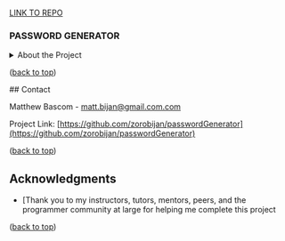 <!-- PASSWORD GENERATOR -->
<br />
<div>
  <a href="https://github.com/github_zorobijan/passwordGenerator">LINK TO REPO</a>

<h3>PASSWORD GENERATOR</h3>

</div>
<!-- TABLE OF CONTENTS -->
<details>
  <summary>About the Project</summary>
  <ul>
    <li>
      <a href="#about-the-project">About The Project</a>
      <ul>
  </ul>
   <p>
    This application enables employees to generate random passwords based on criteria that they’ve selected. This app will run in the browser and will feature dynamically updated HTML and CSS powered by JavaScript code that I wrote. It will have a clean and polished, responsive user interface that adapts to multiple screen sizes.</p>
</details>
<p>(<a href="#readme-top">back to top</a>)</p>
## Contact

Matthew Bascom - matt.bijan@gmail.com.com

Project Link: [https://github.com/zorobijan/passwordGenerator](https://github.com/zorobijan/passwordGenerator)

<p>(<a href="#readme-top">back to top</a>)</p>



<!-- ACKNOWLEDGMENTS -->
## Acknowledgments

* [Thank you to my instructors, tutors, mentors, peers, and the programmer community at large for helping me complete this project
<p>(<a href="#readme-top">back to top</a>)</p>

